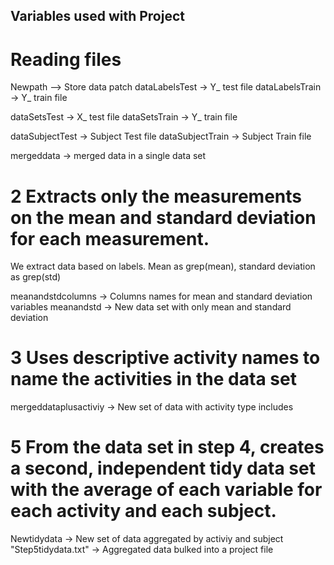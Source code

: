 ## Variables used with Project

# Reading files

Newpath --> Store data patch
dataLabelsTest  -> Y_ test file
dataLabelsTrain -> Y_ train file

dataSetsTest -> X_ test file
dataSetsTrain -> Y_ train file

dataSubjectTest  -> Subject Test file
dataSubjectTrain -> Subject Train file

mergeddata -> merged data in a single data set

# 2 Extracts only the measurements on the mean and standard deviation for each measurement. 

We extract data based on labels. Mean as grep(mean), standard deviation as grep(std)

meanandstdcolumns -> Columns names for mean and standard deviation variables
meanandstd -> New data set with only mean and standard deviation

# 3 Uses descriptive activity names to name the activities in the data set

mergeddataplusactiviy -> New set of data with activity type includes


# 5 From the data set in step 4, creates a second, independent tidy data set with the average of each variable for each activity and each subject.

Newtidydata -> New set of data aggregated by activiy and subject
"Step5tidydata.txt" -> Aggregated data bulked into a project file